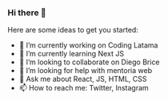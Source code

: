 ### Hi there 👋

Here are some ideas to get you started:

- 🔭 I’m currently working on Coding Latama
- 🌱 I’m currently learning Next JS
- 👯 I’m looking to collaborate on Diego Brice
- 🤔 I’m looking for help with mentoria web
- 💬 Ask me about React, JS, HTML, CSS
- 📫 How to reach me: Twitter, Instagram

